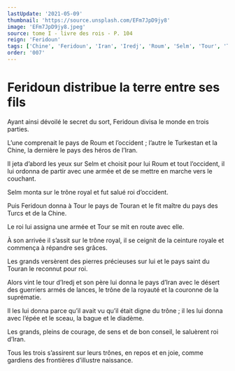 ```yaml
---
lastUpdate: '2021-05-09'
thumbnail: 'https://source.unsplash.com/EFm7JpD9jy8'
image: 'EFm7JpD9jy8.jpeg'
source: tome I - livre des rois - P. 104
reign: 'Feridoun'
tags: ['Chine', 'Feridoun', 'Iran', 'Iredj', 'Roum', 'Selm', 'Tour', 'Touran', 'Turcs', 'Turkestan']
order: '007'
---
```


# Feridoun distribue la terre entre ses fils

Ayant ainsi dévoilé le secret du sort, Feridoun divisa le monde en trois parties.

L’une comprenait le pays de Roum et l’occident ; l’autre le Turkestan et la Chine, la dernière le pays des héros de l’Iran.

Il jeta d’abord les yeux sur Selm et choisit pour lui Roum et tout l’occident, il lui ordonna de partir avec une armée et de se mettre en marche vers le couchant.

Selm monta sur le trône royal et fut salué roi d’occident.

Puis Feridoun donna à Tour le pays de Touran et le fit maître du pays des Turcs et de la Chine.

Le roi lui assigna une armée et Tour se mit en route avec elle.

À son arrivée il s’assit sur le trône royal, il se ceignit de la ceinture royale et commença à répandre ses grâces.

Les grands versèrent des pierres précieuses sur lui et le pays saint du Touran le reconnut pour roi.

Alors vint le tour d’Iredj et son père lui donna le pays d’Iran avec le désert des guerriers armés de lances, le trône de la royauté et la couronne de la suprématie.

Il les lui donna parce qu’il avait vu qu’il était digne du trône ; il les lui donna avec l’épée et le sceau, la bague et le diadème.

Les grands, pleins de courage, de sens et de bon conseil, le saluèrent roi d’Iran.

Tous les trois s’assirent sur leurs trônes, en repos et en joie, comme gardiens des frontières d’illustre naissance.
